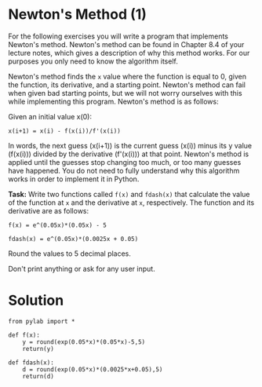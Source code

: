 # Newton's Method (1)

For the following exercises you will write a program that implements Newton's method. Newton's method can be found in Chapter 8.4 of your lecture notes, which gives a description of why this method works. For our purposes you only need to know the algorithm itself.

Newton's method finds the `x` value where the function is equal to 0, given the function, its derivative, and a starting point. Newton's method can fail when given bad starting points, but we will not worry ourselves with this while implementing this program. Newton's method is as follows:

Given an initial value x(0):

`x(i+1) = x(i) - f(x(i))/f'(x(i))`

In words, the next guess (x(i+1)) is the current guess (x(i)) minus its y value (f(x(i))) divided by the derivative (f'(x(i))) at that point. Newton's method is applied until the guesses stop changing too much, or too many guesses have happened. You do not need to fully understand why this algorithm works in order to implement it in Python.

**Task:** Write two functions called `f(x)` and `fdash(x)` that calculate the value of the function at `x` and the derivative at `x`, respectively. The function and its derivative are as follows:

`f(x) = e^(0.05x)*(0.05x) - 5`

`fdash(x) = e^(0.05x)*(0.0025x + 0.05)`

Round the values to 5 decimal places. 

Don't print anything or ask for any user input. 

# Solution

```
from pylab import *

def f(x):
    y = round(exp(0.05*x)*(0.05*x)-5,5)
    return(y)
    
def fdash(x):
    d = round(exp(0.05*x)*(0.0025*x+0.05),5)
    return(d)


```


